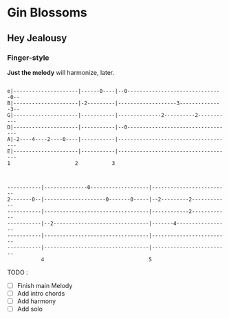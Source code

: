 # Gin Blossoms
## Hey Jealousy
### Finger-style

**Just the melody** will harmonize, later.

```text

e|---------------------|------0----|--0-------------------------------0--
B|---------------------|-2---------|-------------------3--------------3--
G|---------------------|-----------|--------------2----------2-----------
D|---------------------|-----------|--0----------------------------------
A|-2----4----2----0----|-----------|-------------------------------------
E|---------------------|-----------|-------------------------------------
1                     2           3                          



-----------|--------------0-------------------|-------------------------
2-------0--|--------------------0-------0-----|--2---------2------------
-----------|----------------------------------|------------2------------
-----------|--2-------------------------------|-------4-----------------
-----------|----------------------------------|-------------------------
-----------|----------------------------------|-------------------------
           4                                  5                

```
TODO :

- [ ] Finish main Melody
- [ ] Add intro chords
- [ ] Add harmony
- [ ] Add solo
